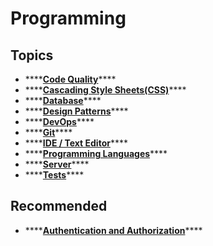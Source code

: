 # Programming

## Topics

* \*\*\*\*[**Code Quality**](code-quality.md)\*\*\*\*
* \*\*\*\*[**Cascading Style Sheets\(CSS\)**](cascading-style-sheets-css.md)\*\*\*\*
* \*\*\*\*[**Database**](database/)\*\*\*\*
* \*\*\*\*[**Design Patterns**](design-patterns.md)\*\*\*\*
* \*\*\*\*[**DevOps**](dev-ops/)\*\*\*\*
* \*\*\*\*[**Git**](git/)\*\*\*\*
* \*\*\*\*[**IDE / Text Editor**](ide_text-editor/)\*\*\*\*
* \*\*\*\*[**Programming Languages**](programming-languages/)\*\*\*\*
* \*\*\*\*[**Server**](server/)\*\*\*\*
* \*\*\*\*[**Tests**](../stream/tests/)\*\*\*\*

## Recommended

* \*\*\*\*[**Authentication and Authorization**](https://auth0.com/docs/authorization/authentication-and-authorization)\*\*\*\*

